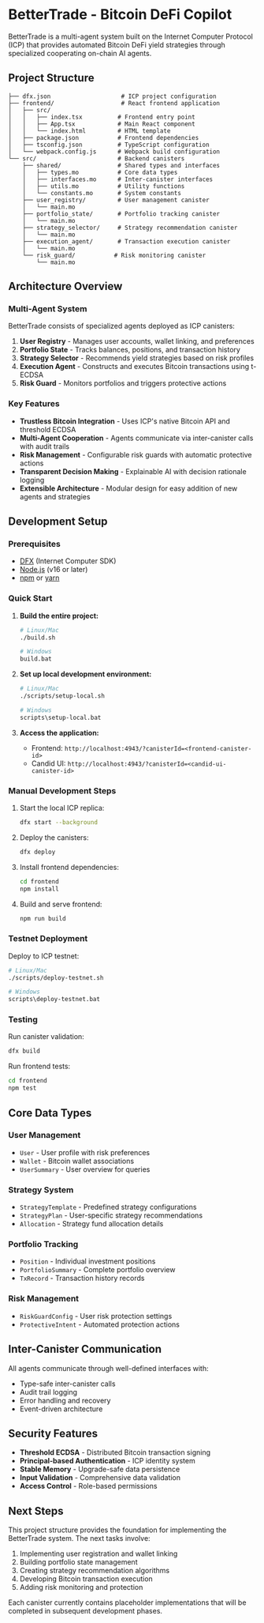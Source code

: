 # BetterTrade - Bitcoin DeFi Copilot

BetterTrade is a multi-agent system built on the Internet Computer Protocol (ICP) that provides automated Bitcoin DeFi yield strategies through specialized cooperating on-chain AI agents.

## Project Structure

```
├── dfx.json                    # ICP project configuration
├── frontend/                   # React frontend application
│   ├── src/
│   │   ├── index.tsx          # Frontend entry point
│   │   ├── App.tsx            # Main React component
│   │   └── index.html         # HTML template
│   ├── package.json           # Frontend dependencies
│   ├── tsconfig.json          # TypeScript configuration
│   └── webpack.config.js      # Webpack build configuration
└── src/                       # Backend canisters
    ├── shared/                # Shared types and interfaces
    │   ├── types.mo           # Core data types
    │   ├── interfaces.mo      # Inter-canister interfaces
    │   ├── utils.mo           # Utility functions
    │   └── constants.mo       # System constants
    ├── user_registry/         # User management canister
    │   └── main.mo
    ├── portfolio_state/       # Portfolio tracking canister
    │   └── main.mo
    ├── strategy_selector/     # Strategy recommendation canister
    │   └── main.mo
    ├── execution_agent/       # Transaction execution canister
    │   └── main.mo
    └── risk_guard/           # Risk monitoring canister
        └── main.mo
```

## Architecture Overview

### Multi-Agent System

BetterTrade consists of specialized agents deployed as ICP canisters:

1. **User Registry** - Manages user accounts, wallet linking, and preferences
2. **Portfolio State** - Tracks balances, positions, and transaction history
3. **Strategy Selector** - Recommends yield strategies based on risk profiles
4. **Execution Agent** - Constructs and executes Bitcoin transactions using t-ECDSA
5. **Risk Guard** - Monitors portfolios and triggers protective actions

### Key Features

- **Trustless Bitcoin Integration** - Uses ICP's native Bitcoin API and threshold ECDSA
- **Multi-Agent Cooperation** - Agents communicate via inter-canister calls with audit trails
- **Risk Management** - Configurable risk guards with automatic protective actions
- **Transparent Decision Making** - Explainable AI with decision rationale logging
- **Extensible Architecture** - Modular design for easy addition of new agents and strategies

## Development Setup

### Prerequisites

- [DFX](https://internetcomputer.org/docs/current/developer-docs/setup/install/) (Internet Computer SDK)
- [Node.js](https://nodejs.org/) (v16 or later)
- [npm](https://www.npmjs.com/) or [yarn](https://yarnpkg.com/)

### Quick Start

1. **Build the entire project:**

   ```bash
   # Linux/Mac
   ./build.sh
   
   # Windows
   build.bat
   ```

2. **Set up local development environment:**

   ```bash
   # Linux/Mac
   ./scripts/setup-local.sh
   
   # Windows
   scripts\setup-local.bat
   ```

3. **Access the application:**
   - Frontend: `http://localhost:4943/?canisterId=<frontend-canister-id>`
   - Candid UI: `http://localhost:4943/?canisterId=<candid-ui-canister-id>`

### Manual Development Steps

1. Start the local ICP replica:

   ```bash
   dfx start --background
   ```

2. Deploy the canisters:

   ```bash
   dfx deploy
   ```

3. Install frontend dependencies:

   ```bash
   cd frontend
   npm install
   ```

4. Build and serve frontend:

   ```bash
   npm run build
   ```

### Testnet Deployment

Deploy to ICP testnet:

```bash
# Linux/Mac
./scripts/deploy-testnet.sh

# Windows
scripts\deploy-testnet.bat
```

### Testing

Run canister validation:

```bash
dfx build
```

Run frontend tests:

```bash
cd frontend
npm test
```

## Core Data Types

### User Management

- `User` - User profile with risk preferences
- `Wallet` - Bitcoin wallet associations
- `UserSummary` - User overview for queries

### Strategy System

- `StrategyTemplate` - Predefined strategy configurations
- `StrategyPlan` - User-specific strategy recommendations
- `Allocation` - Strategy fund allocation details

### Portfolio Tracking

- `Position` - Individual investment positions
- `PortfolioSummary` - Complete portfolio overview
- `TxRecord` - Transaction history records

### Risk Management

- `RiskGuardConfig` - User risk protection settings
- `ProtectiveIntent` - Automated protection actions

## Inter-Canister Communication

All agents communicate through well-defined interfaces with:

- Type-safe inter-canister calls
- Audit trail logging
- Error handling and recovery
- Event-driven architecture

## Security Features

- **Threshold ECDSA** - Distributed Bitcoin transaction signing
- **Principal-based Authentication** - ICP identity system
- **Stable Memory** - Upgrade-safe data persistence
- **Input Validation** - Comprehensive data validation
- **Access Control** - Role-based permissions

## Next Steps

This project structure provides the foundation for implementing the BetterTrade system. The next tasks involve:

1. Implementing user registration and wallet linking
2. Building portfolio state management
3. Creating strategy recommendation algorithms
4. Developing Bitcoin transaction execution
5. Adding risk monitoring and protection

Each canister currently contains placeholder implementations that will be completed in subsequent development phases.
